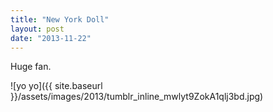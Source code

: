 ```yaml
---
title: "New York Doll"
layout: post
date: "2013-11-22"
---
```


Huge fan.

![yo yo]({{ site.baseurl }}/assets/images/2013/tumblr_inline_mwlyt9ZokA1qlj3bd.jpg)
